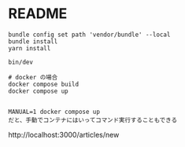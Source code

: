 # README

```
bundle config set path 'vendor/bundle' --local
bundle install
yarn install

bin/dev

# docker の場合
docker compose build
docker compose up


MANUAL=1 docker compose up
だと、手動でコンテナにはいってコマンド実行することもできる
```

http://localhost:3000/articles/new
